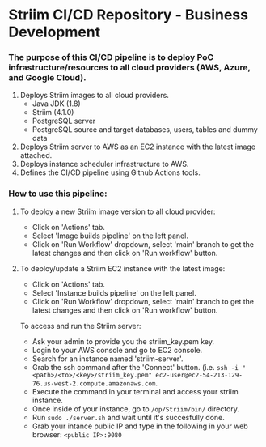 # Striim CI/CD Repository - Business Development
### The purpose of this CI/CD pipeline is to deploy PoC infrastructure/resources to all cloud providers (AWS, Azure, and Google Cloud).

1) Deploys Striim images to all cloud providers.
    - Java JDK (1.8)
    - Striim (4.1.0)
    - PostgreSQL server
    - PostgreSQL source and target databases, users, tables and dummy data
2) Deploys Striim server to AWS as an EC2 instance with the latest image attached.
3) Deploys instance scheduler infrastructure to AWS.
4) Defines the CI/CD pipeline using Github Actions tools.

### How to use this pipeline:
1) To deploy a new Striim image version to all cloud provider:
    - Click on 'Actions' tab.
    - Select 'Image builds pipeline' on the left panel.
    - Click on 'Run Workflow' dropdown, select 'main' branch to get the latest changes and then click on 'Run workflow' button.
 
2) To deploy/update a Striim EC2 instance with the latest image:
    - Click on 'Actions' tab.
    - Select 'Instance builds pipeline' on the left panel.
    - Click on 'Run Workflow' dropdown, select 'main' branch to get the latest changes and then click on 'Run workflow' button.
    
    To access and run the Striim server:
     - Ask your admin to provide you the striim_key.pem key.
     - Login to your AWS console and go to EC2 console.
     - Search for an instance named 'striim-server'.
     - Grab the ssh command after the 'Connect' button. (i.e. `ssh -i "<path>/<to>/<key>/striim_key.pem" ec2-user@ec2-54-213-129-76.us-west-2.compute.amazonaws.com`.
     - Execute the command in your terminal and access your striim instance.
     - Once inside of your instance, go to `/op/Striim/bin/` directory.
     - Run `sudo ./server.sh` and wait until it's succesfully done.
     - Grab your intance public IP and type in the following in your web browser: `<public IP>:9080`
      
